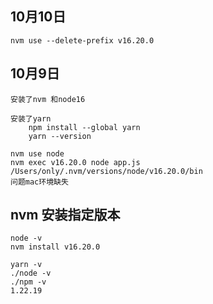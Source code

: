 

## 10月10日
```shell 
nvm use --delete-prefix v16.20.0
```


## 10月9日
```shell 
安装了nvm 和node16

安装了yarn
    npm install --global yarn
    yarn --version

nvm use node 
nvm exec v16.20.0 node app.js 
/Users/only/.nvm/versions/node/v16.20.0/bin
问题mac环境缺失

```

## nvm 安装指定版本
```shell 
node -v
nvm install v16.20.0

yarn -v
./node -v
./npm -v
1.22.19
```